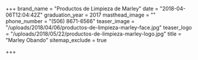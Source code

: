 +++
brand_name = "Productos de Limpieza de Marley"
date = "2018-04-06T12:04:42Z"
graduation_year = 2017
masthead_image = ""
phone_number = "(506) 8671-6566"
teaser_image = "/uploads/2018/04/06/productos-de-limpieza-marley-face.jpg"
teaser_logo = "/uploads/2018/05/22/productos-de-limpieza-marley-logo.jpg"
title = "Marley Obando"
sitemap_exclude = true

+++
